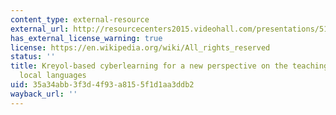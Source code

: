 ```yaml
---
content_type: external-resource
external_url: http://resourcecenters2015.videohall.com/presentations/519
has_external_license_warning: true
license: https://en.wikipedia.org/wiki/All_rights_reserved
status: ''
title: Kreyol-based cyberlearning for a new perspective on the teaching of STEM in
  local languages
uid: 35a34abb-3f3d-4f93-a815-5f1d1aa3ddb2
wayback_url: ''
---
```

